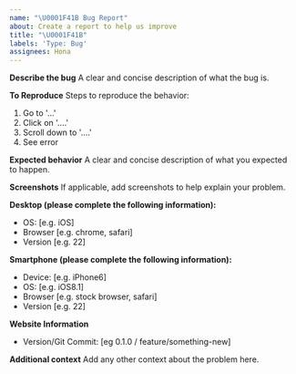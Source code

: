 ```yaml
---
name: "\U0001F41B Bug Report"
about: Create a report to help us improve
title: "\U0001F41B"
labels: 'Type: Bug'
assignees: Hona
---
```


**Describe the bug**
A clear and concise description of what the bug is.

**To Reproduce**
Steps to reproduce the behavior:

1. Go to '...'
2. Click on '....'
3. Scroll down to '....'
4. See error

**Expected behavior**
A clear and concise description of what you expected to happen.

**Screenshots**
If applicable, add screenshots to help explain your problem.

**Desktop (please complete the following information):**

- OS: [e.g. iOS]
- Browser [e.g. chrome, safari]
- Version [e.g. 22]

**Smartphone (please complete the following information):**

- Device: [e.g. iPhone6]
- OS: [e.g. iOS8.1]
- Browser [e.g. stock browser, safari]
- Version [e.g. 22]

**Website Information**

- Version/Git Commit: [eg 0.1.0 / feature/something-new]

**Additional context**
Add any other context about the problem here.

